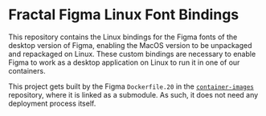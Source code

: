# Fractal Figma Linux Font Bindings

This repository contains the Linux bindings for the Figma fonts of the desktop version of Figma, enabling the MacOS version to be unpackaged and repackaged on Linux. These custom bindings are necessary to enable Figma to work as a desktop application on Linux to run it in one of our containers.

This project gets built by the Figma `Dockerfile.20` in the [`container-images`](https://github.com/fractalcomputers/container-images) repository, where it is linked as a submodule. As such, it does not need any deployment process itself.

